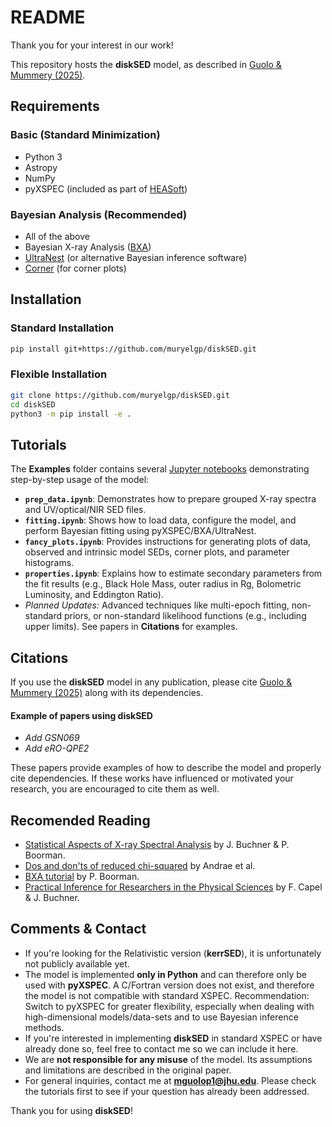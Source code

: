 # README

Thank you for your interest in our work!

This repository hosts the **diskSED** model, as described in [Guolo & Mummery (2025)](https://arxiv.org/abs/2408.17296).

## Requirements

### Basic (Standard Minimization)
- Python 3
- Astropy
- NumPy
- pyXSPEC (included as part of [HEASoft](https://heasarc.gsfc.nasa.gov/docs/software/heasoft/))

### Bayesian Analysis (Recommended)
- All of the above
- Bayesian X-ray Analysis ([BXA](https://johannesbuchner.github.io/BXA/index.html))
- [UltraNest](https://johannesbuchner.github.io/UltraNest/index.html) (or alternative Bayesian inference software)
- [Corner](https://corner.readthedocs.io/en/latest/) (for corner plots)

## Installation

### Standard Installation
```bash
pip install git+https://github.com/muryelgp/diskSED.git
```

### Flexible Installation
```bash
git clone https://github.com/muryelgp/diskSED.git
cd diskSED
python3 -m pip install -e .
```


## Tutorials

The **Examples** folder contains several [Jupyter notebooks](https://jupyter.org) demonstrating step-by-step usage of the model:

- **`prep_data.ipynb`**: Demonstrates how to prepare grouped X-ray spectra and UV/optical/NIR SED files.
- **`fitting.ipynb`**: Shows how to load data, configure the model, and perform Bayesian fitting using pyXSPEC/BXA/UltraNest.
- **`fancy_plots.ipynb`**: Provides instructions for generating plots of data, observed and intrinsic model SEDs, corner plots, and parameter histograms.
- **`properties.ipynb`**: Explains how to estimate secondary parameters from the fit results (e.g., Black Hole Mass, outer radius in Rg, Bolometric Luminosity, and Eddington Ratio).
- *Planned Updates:* Advanced techniques like multi-epoch fitting, non-standard priors, or non-standard likelihood functions (e.g., including upper limits). See papers in **Citations** for examples.

## Citations

If you use the **diskSED** model in any publication, please cite [Guolo & Mummery (2025)](https://arxiv.org/abs/2408.17296) along with its dependencies.

#### Example of papers using diskSED
- *Add GSN069*
- *Add eRO-QPE2*

These papers provide examples of how to describe the model and properly cite dependencies. If these works have influenced or motivated your research, you are encouraged to cite them as well.

## Recomended Reading

* [Statistical Aspects of X-ray Spectral Analysis](https://arxiv.org/abs/2309.05705) by J. Buchner & P. Boorman.
* [Dos and don'ts of reduced chi-squared](https://arxiv.org/pdf/1012.3754) by Andrae et al.
* [BXA tutorial](https://peterboorman.com/tutorial_bxa.html) by P. Boorman.
* [Practical Inference for Researchers in the Physical Sciences](https://johannesbuchner.github.io/PracticalInferenceForResearchersInThePhysicalSciencesCourse/) by  F. Capel & J. Buchner.
  
## Comments & Contact

- If you're looking for the Relativistic version (**kerrSED**), it is unfortunately not publicly available yet.
- The model is implemented **only in Python** and can therefore only be used with **pyXSPEC**. A C/Fortran version does not exist, and therefore the model is not compatible with standard XSPEC. Recommendation: Switch to pyXSPEC for greater flexibility, especially when dealing with high-dimensional models/data-sets and to use Bayesian inference methods.
- If you're interested in implementing **diskSED** in standard XSPEC or have already done so, feel free to contact me so we can include it here.
- We are **not responsible for any misuse** of the model. Its assumptions and limitations are described in the original paper.
- For general inquiries, contact me at **mguolop1@jhu.edu**. Please check the tutorials first to see if your question has already been addressed.

Thank you for using **diskSED**!

